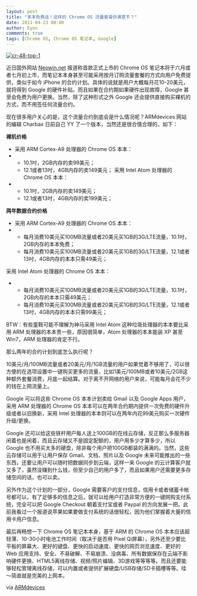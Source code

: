 ```yaml
---
layout: post
title: "本本免费送！这样的 Chrome OS 流量套餐你满意不？"
date: 2011-04-23 00:40
author: Eyon
comments: true
tags: [Chrome OS, Chrome OS 笔记本, Google]
---
```

<a href="http://img.chromi.org/2011/04/cr-48-top-1.jpg">![](http://img.chromi.org/2011/04/cr-48-top-1.jpg "cr-48-top-1")</a>

近日国外网站 [Neowin.net](http://www.neowin.net/news/exclusive-chrome-notebooks-confirmed-to-be-released-junejuly-subscription-based-sales) 报道称首款正式上市的 Chrome OS 笔记本将于六月或者七月初上市，而笔记本本身甚至可能采用按月订购流量套餐的方式向用户免费提供，类似于如今 iPhone 的合约计划。具体的说就是用户大概每月花10-20美元，就将得到 Google 的硬件补贴。而且如果在合约期如果硬件出现故障，Google 甚至会免费为用户更换。当然，除了这种形式之外 Google 还会提供直接购买裸机的方式，而不用签任何流量合约。

现在很多用户关心的是，这个流量合约到底会是什么情况呢？ARMdevices 网站的编辑 Charbax 日前自己 YY 了一个版本，当然还是很合情合理的，如下：

**裸机价格**


*   采用 ARM Cortex-A9 处理器的 Chrome OS 本本：
*   *   10.1吋，2GB内存的卖99美元；
    *   12.1或者13吋，4GB内存的卖149美元；
采用 Intel Atom 处理器的 Chrome OS 本本：
*   *   10.1吋，2GB内存的卖149美元；
    *   12.1或者13吋，4GB内存的卖199美元；

**两年数据合约价格**


*   采用 ARM Cortex-A9 处理器的 Chrome OS 本本：
*   *   每月消费10美元买100MB流量或者20美元买1GB的3G/LTE流量，10.1吋，2GB内存的本本免费；
    *   每月消费10美元买100MB流量或者20美元买1GB的3G/LTE流量，12.1或者13吋，4GB内存的本本只需49美元；

采用 Intel Atom 处理器的 Chrome OS 本本：
*   *   每月消费10美元买100MB流量或者20美元买1GB的3G/LTE流量，10.1吋，2GB内存的本本只需49美元；
    *   每月消费10美元买100MB流量或者20美元买1GB的3G/LTE流量，12.1或者13吋，4GB内存的本本只需99美元；


BTW：有些童鞋可能不理解为神马采用 Intel Atom 这种垃圾处理器的本本要比采用 ARM 处理器的本本贵一些，原因很简单，Atom 处理器的本本能装 XP 甚至 Win7，ARM 处理器的肯定不行。

那么两年的合约计划到底怎么执行呢？<!--more-->

10美元/月/100MB流量或者20美元/月/1GB流量的用户如果觉着不够用了，可以很方便的在选项设置中一键购买更多的流量，比如1美元/100MB或者10美元/2GB这种额外套餐消费，月底一起结算。对于离不开网络的用户来说，可能每月会花不少的钱在上网流量上。

Google 可以将这些 Chrome OS 本本计划卖给 Gmail 以及 Google Apps 用户，采用 ARM 处理器的 Chrome OS 本本可以在两年合约期内提供一次免费的硬件升级或者以旧换新，采用 Intel 处理器的本本则可以在两年内花99美元购买一次硬件升级/更换。

Google 还可以给这些铁杆用户每人送上100GB的在线云存储，反正那么多服务器闲着也是闲着，而且云存储又不是固定配额的，用户用多少才算多少，所以 Google 也不用买太多的硬盘，除非每个用户把100GB都装的满满的。当然，这些云存储可以用于让用户保存 Gmail、文档、照片以及 Google 未来可能推出的一些东西，还要让用户可以随时把数据同步到云端，这样一来 Google 的云计算客户就又多了，虽然没赚到什么钱，但至少自己的用户多了，而且如果用户还需要更多存储空间的话，也可以卖。

另外作为这个计划的一部分，Google 需要客户的支付信息，信用卡或者储蓄卡帐号都可以，有了足够多的信息之后，就可以给用户打造非常方便的一键网购支付系统，完全可以把 Google Checkout 朝着支付宝或者 Paypal 的方向发展一把。此前我看过一个报道说苹果如果要做支付系统的话很轻松，因为他们掌握着大量的信用卡用户信息。

最后再畅想一下 Chrome OS 笔记本本身，基于 ARM 的 Chrome OS 本本应该超轻薄、10-30小时电池工作时间（取决于是否用 Pixel Qi屏幕），另外还至少要比平板的屏幕大、更好的键盘、更快的启动速度、更快的网页浏览速度、更好的 Web 应用支持、安全、不易破解、不易崩溃、没病毒、所有数据保存在云端不影响硬件更换、HTML5离线存储、视频/照片编辑、3D游戏等等等等。而且还要能够轻松管理离线存储，可以内置或者提供扩展硬盘/USB存储/SD卡插槽等等。哇～简直就是完美的上网本。

via [ARMdevices](http://armdevices.net/2011/04/21/chrome-os-laptops-pricing-speculationrumors-appear/)

